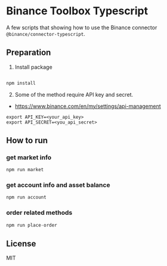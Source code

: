 # Binance Toolbox Typescript

A few scripts that showing how to use the Binance connector `@binance/connector-typescript`.
## Preparation

1. Install package

```typescript

npm install

```

2. Some of the method require API key and secret.
- https://www.binance.com/en/my/settings/api-management
```shell
export API_KEY=<your_api_key>
export API_SECRET=<you_api_secret>
```


## How to run


### get market info

```typescript
npm run market

```
### get account info and asset balance

```typescript
npm run account
```

### order related methods

```typescript
npm run place-order
```
## License
MIT
